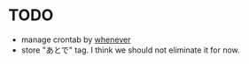 TODO
===========================

* manage crontab by [whenever](https://github.com/javan/whenever)
* store "あとで" tag. I think we should not eliminate it for now.
